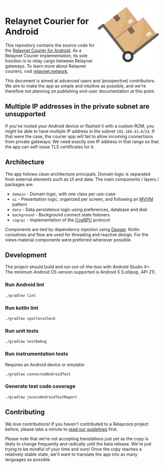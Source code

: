 <img src="./courier-icon.png" align="right"/>

# Relaynet Courier for Android

This repository contains the source code for the [Relaynet Courier for Android](https://play.google.com/store/apps/details?id=tech.replaycorp.courier). 
As a Relaynet Courier implementation, its sole function is to relay cargo between Relaynet gateways. 
To learn more about Relaynet couriers, visit [relaynet.network](https://relaynet.network/couriers).

This document is aimed at advanced users and (prospective) contributors. We aim to make the app as 
simple and intuitive as possible, and we're therefore not planning on publishing end-user 
documentation at this point.

## Multiple IP addresses in the private subnet are unsupported

If you've rooted your Android device or flashed it with a custom ROM, you might be able to have 
multiple IP address in the subnet `192.168.43.0/24`. If that were the case, the courier app will 
fail to allow incoming connections from private gateways: We need exactly one IP address in that 
range so that the app can self-issue TLS certificates for it.

## Architecture

The app follows clean architecture principals. Domain logic is separated from external elements
such as UI and data. The main components / layers / packages are:
 
 - `domain` - Domain logic, with one class per use-case
 - `ui` - Presentation logic, organized per screen, and following an [MVVM](https://en.wikipedia.org/wiki/Model%E2%80%93view%E2%80%93viewmodel) pattern
 - `data` - Data persistence logic using preferences, database and disk
 - `background` - Background connect state listeners
 - `cogrpc` - Implementation of the [CogRPC](https://specs.relaynet.network/RS-008) protocol

Components are tied by dependency injection using [Dagger](https://dagger.dev). 
Kotlin coroutines and flow are used for threading and reactive design. 
For the views material components were preferred whenever possible.

## Development

The project should build and run out-of-the-box with Android Studio 4+. 
The minimum Android OS version supported is Android 5 (Lollipop, API 21).

### Run Android lint

```
./gradlew lint 
```

### Run kotlin lint

```
./gradlew spotlessCheck 
```

### Run unit tests

```
./gradlew testDebug 
```

### Run instrumentation tests

Requires an Android device or emulator

```
./gradlew connectedAndroidTest 
```

### Generate test code coverage

```
./gradlew jacocoAndroidTestReport 
```

## Contributing

We love contributions! If you haven't contributed to a Relaycorp project before, please take a minute to [read our guidelines](https://github.com/relaycorp/.github/blob/master/CONTRIBUTING.md) first.

Please note that we're not accepting translations just yet as the copy is likely to change frequently and radically until the beta release. We're just trying to be mindful of your time and ours! Once the copy reaches a relatively stable state, we'll want to translate the app into as many languages as possible.

